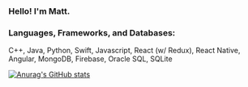 ### Hello! I'm Matt.

### Languages, Frameworks, and Databases: 
C++, Java, Python, Swift, Javascript, React (w/ Redux), React Native, Angular, MongoDB, Firebase, Oracle SQL, SQLite
  

[![Anurag's GitHub stats](https://github-readme-stats.vercel.app/api?username=trinhmatt&count_private=true&show_icons=true&theme=tokyonight&hide=contribs,prs,issues)](https://github.com/anuraghazra/github-readme-stats)

<!--
**trinhmatt/trinhmatt** is a ✨ _special_ ✨ repository because its `README.md` (this file) appears on your GitHub profile.



Here are some ideas to get you started:

- 🔭 I’m currently working on ...
- 🌱 I’m currently learning ...
- 👯 I’m looking to collaborate on ...
- 🤔 I’m looking for help with ...
- 💬 Ask me about ...
- 📫 How to reach me: ...
- 😄 Pronouns: ...
- ⚡ Fun fact: ...
-->
